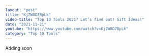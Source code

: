 ```yaml
---
layout: "post"
title: "KjZW8O7BpLk"
video-title: "Top 10 Tools 2021? Let’s find out! Gift Ideas!"
date: "2021-11-21"
youtube: "https://www.youtube.com/watch?v=KjZW8O7BpLk"
category: "Top 10 Tools"
---
```

<div class="space-y-1"><p class="text-gray-400">Adding soon</p></div>